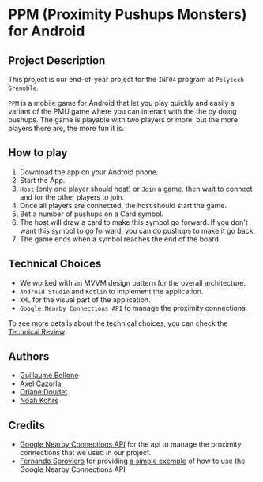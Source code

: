 # PPM (Proximity Pushups Monsters) for Android

## Project Description

This project is our end-of-year project for the `INFO4` program at `Polytech Grenoble`.

`PPM` is a mobile game for Android that let you play quickly and easily a variant of the PMU game where you can interact with the the by doing pushups. The game is playable with two players or more, but the more players there are, the more fun it is. 

## How to play
1. Download the app on your Android phone.
2. Start the App.
3. `Host` (only one player should host) or `Join` a game, then wait to connect and for the other players to join.
4. Once all players are connected, the host should start the game.
5. Bet a number of pushups on a Card symbol.
6. The host will draw a card to make this symbol go forward. If you don't want this symbol to go forward, you can do pushups to make it go back.
7. The game ends when a symbol reaches the end of the board.

## Technical Choices
- We worked with an MVVM design pattern for the overall architecture.
- `Android Studio` and `Kotlin` to implement the application.
- `XML` for the visual part of the application.
- `Google Nearby Connections API` to manage the proximity connections.

To see more details about the technical choices, you can check the [Technical Review](docs/TECHNICAL_REVIEW.md).

## Authors
- [Guillaume Bellone](https://à_remplir)
- [Axel Cazorla](https://à_remplir)
- [Oriane Doudet](https://à_remplir)
- [Noah Kohrs](https://github.com/noahkohrs)

## Credits
- [Google Nearby Connections API](https://developers.google.com/nearby/connections/overview) for the api to manage the proximity connections that we used in our project.
- [Fernando Sproviero](https://github.com/fernandospr) for providing [a simple exemple](https://github.com/fernandospr/android-nearby-tictactoe/) of how to use the Google Nearby Connections API